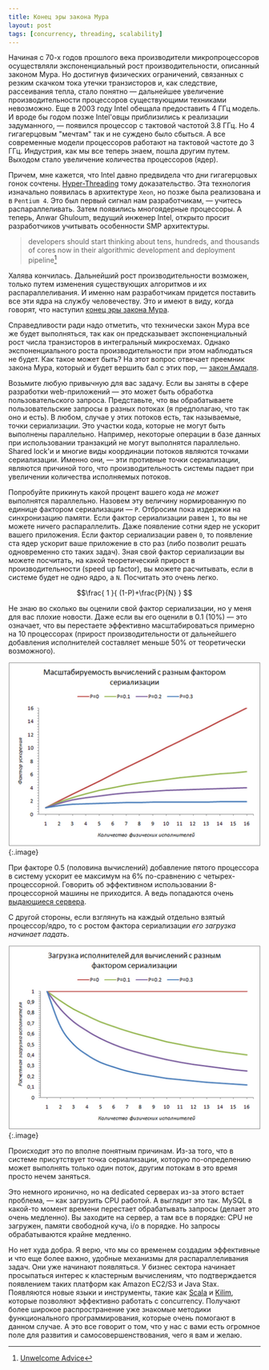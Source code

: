 ```yaml
---
title: Конец эры закона Мура
layout: post
tags: [concurrency, threading, scalability]
---
```

Начиная с 70-х годов прошлого века производители микропроцессоров осуществляли экспоненциальный рост производительности, описанный законом Мура. Но достигнув физических ограничений, связанных с резким скачком тока утечки транзисторов и, как следствие, рассеивания тепла, стало понятно — дальнейшее увеличение производительности процессоров существующими техниками невозможно. Еще в 2003 году Intel обещала предоставить 4 ГГц модель. И вроде бы годом позже Intel'овцы приблизились к реализации задуманного, — появился процессор с тактовой частотой 3.8 ГГц. Но 4 гигагерцовым "мечтам" так и не суждено было сбыться. А все современные модели процессоров работают на тактовой частоте до 3 ГГц. Индустрия, как мы все теперь знаем, пошла другим путем. Выходом стало увеличение количества процессоров (ядер).

Причем, мне кажется, что Intel давно предвидела что дни гигагерцовых гонок сочтены. [Hyper-Threading][ref-hyper-threading] тому доказательство. Эта технология изначально появилась в архитектуре `Xeon`, но позже была реализована и в `Pentium 4`. Это был первый сигнал нам разработчикам, — учитесь распараллеливать. Затем появились многоядерные процессоры. А теперь, Anwar Ghuloum, ведущий инженер Intel, открыто просит разработчиков учитывать особенности SMP архитектуры.

> developers should start thinking about tens, hundreds, and thousands of cores now in their algorithmic development and deployment pipeline[^unwelcome-advice]

Халява кончилась. Дальнейший рост производительности возможен, только путем изменения существующих алгоритмов и их распараллеливания. И именно нам разработчикам придется поставить все эти ядра на службу человечеству. Это и имеют в виду, когда говорят, что наступил [конец эры закона Мура][ref-the-end-of-moores].

Справедливости ради надо отметить, что технически закон Мура все же будет выполняться, так как он предсказывает экспоненциальный рост числа транзисторов в интегральный микросхемах. Однако экспоненциального роста производительности при этом наблюдаться не будет. Как такое может быть? На этот вопрос отвечает преемник закона Мура, который и будет вершить бал с этих пор, — [закон Амдаля][ref-amdahls-law].

Возьмите любую привычную для вас задачу. Если вы заняты в сфере разработки web-приложений — это может быть обработка пользовательского запроса. Представьте, что вы обрабатываете пользовательские запросы в разных потоках (я предполагаю, что так оно и есть). В любом, случае у этих потоков есть, так называемые, точки сериализации. Это участки кода, которые не могут быть выполнены параллельно. Например, некоторые операции в базе данных при использовании транзакций не могут выполнятся параллельно. Shared lock'и и многие виды координации потоков являются точками сериализации. Именно они, — эти противные точки сериализации, являются причиной того, что производительность системы падает при увеличении количества исполняемых потоков.

Попробуйте прикинуть какой процент вашего кода *не может* выполнятся параллельно. Назовем эту величину нормированную по единице фактором сериализации — `P`. Отбросим пока издержки на синхронизацию памяти. Если фактор сериализации равен `1`, то вы не можете ничего распараллелить. Даже появление сотни ядер не ускорит вашего приложения. Если фактор сериализации равен `0`, то появление ста ядер ускорит ваше приложение в сто раз (либо позволит решать одновременно сто таких задач). Зная свой фактор сериализации вы можете посчитать, на какой теоретический прирост в производительности (speed up factor), вы можете расчитывать, если в системе будет не одно ядро, а `N`. Посчитать это очень легко.

$$\frac{ 1 }{ (1-P)+\frac{P}{N} } $$

Не знаю во сколько вы оценили свой фактор сериализации, но у меня для вас плохие новости. Даже если вы его оценили в 0.1 (10%) — это означает, что вы перестаете эффективно масштабироваться примерно на 10 процессорах (прирост производительности от дальнейшего добавления исполнителей составляет меньше 50% от теоретически возможного).

![Amdahl's Law](/images/moores-law-a-la-finita/amdahl's-law.png)
{:.image}

При факторе 0.5 (половина вычислений) добавление пятого процессора в систему ускорит ее максимум на 6% по-сравнению с четырех-процессорной. Говорить об эффективном использовании 8-процессорной машины не приходится. А ведь попадаются очень [выдающиеся сервера][ref-16x16].

С другой стороны, если взглянуть на каждый отдельно взятый процессор/ядро, то с ростом фактора сериализации *его загрузка начинает падать*.

![Amdahl's Law](/images/moores-law-a-la-finita/utilization.png)
{:.image}

Происходит это по вполне понятным причинам. Из-за того, что в системе присутствует точка сериализации, которую по-определению может выполнять только один поток, другим потокам в это время просто нечем заняться.

Это немного иронично, но на dedicated серверах из-за этого встает проблема, — как загрузить CPU работой. А выглядит это так. MySQL в какой-то момент времени перестает обрабатывать запросы (делает это очень медленно). Вы заходите на сервер, а там все в порядке: CPU не загружен, памяти свободной куча, i/o в порядке. Но запросы обрабатываются крайне медленно.

Но нет худа добра. Я верю, что мы со временем создадим эффективные и что еще более важно, удобные механизмы для распараллеливания задач. Они уже начинают появляться. У бизнес сектора начинает просыпаться интерес к кластерным вычислениям, что подтверждается появлением таких платформ как Amazon EC2/S3 и Java Stax. Появляются новые языки и инструменты, такие как [Scala][ref-scala] и [Kilim][ref-kilim], которые позволяют эффективно работать с concurrency. Получают более широкое распространение уже знакомые методики функционального программирования, которые очень помогают в данном случае. А это все говорит о том, что у нас с вами есть огромное поле для развития и самосовершенствования, чего я вам и желаю.

[ref-hyper-threading]: http://ru.wikipedia.org/wiki/Hyper-threading
[ref-the-end-of-moores]: http://www.researchandmarkets.com/research/ae36c8/the_end_of_moores
[ref-scala]: http://www.scala-lang.org/
[ref-kilim]: http://www.malhar.net/sriram/kilim/
[ref-16x16]: /blog/2009/01/09/16x16.html
[ref-amdahls-law]: http://en.wikipedia.org/wiki/Amdahl%27s_law
[^unwelcome-advice]: [Unwelcome Advice](http://blogs.intel.com/research/2008/06/30/unwelcome_advice/)